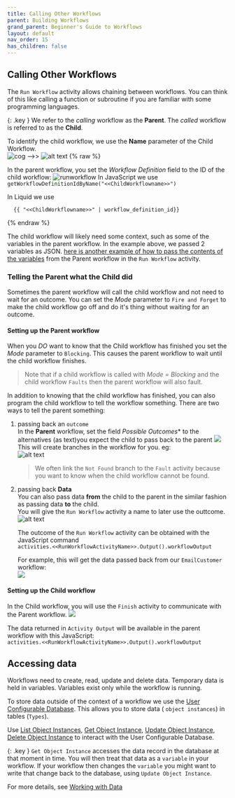 ```yaml
---
title: Calling Other Workflows
parent: Building Workflows
grand_parent: Beginner's Guide to Workflows
layout: default
nav_order: 15
has_children: false
---
```



## Calling Other Workflows

The `Run Workflow` activity allows chaining between workflows.  You can think of this like calling a function or subroutine if you are familiar with some programming languages.


{: .key }
We refer to the *calling* workflow as the **Parent**.  The *called* workflow is referred to as the **Child**.

To identify the child workflow, we use the **Name** parameter of the Child Workflow.  
![cog](../images/bw-image-2.png) -->> ![alt text](../images/bw-image-3.png)
{% raw %}

In the parent workflow, you set the *Workflow Definition* field to the ID of the child workflow:
![runworkflow](../images/bw-image-4.png)
In JavaScript we use `getWorkflowDefinitionIdByName("<<ChildWorkflowname>>")`  

In Liquid we use 
```liquid
  {{ "<<ChildWorkflowname>>" | workflow_definition_id}}  
```
{% endraw %}



The child workflow will likely need some context, such as some of the variables in the parent workflow. In the example above, we passed 2 variables as JSON. [here is another example of how to pass the contents of the variables](./041-InputToWorkflow.html) from the Parent workflow in the `Run Workflow` activity.



### Telling the Parent what the Child did

Sometimes the parent workflow will call the child workflow and not need to wait for an outcome.  You can set the *Mode* parameter to `Fire and Forget` to make the child workflow go off and do it's thing without waiting for an outcome.

#### Setting up the Parent workflow

When you *DO* want to know that the Child workflow has finished you set the *Mode* parameter to `Blocking`.  This causes the parent workflow to wait until the child workflow finishes. 

> Note that if a child workflow is called with *Mode = Blocking* and the child workflow `Faults` then the parent workflow will also fault.

In addition to knowing that the child workflow has finished, you can also program the child workflow to tell the workflow something.  There are two ways to tell the parent something:

1. passing back an `outcome`  
    In the **Parent** workflow, set the field *Possible Outcomes** to the alternatives (as text)you expect the child to pass back to the parent
    ![](../images/2024-07-18-15-02-01.png)
    This will create branches in the workflow for you.  eg:  
    ![alt text](../images/bw-image.png)
    > We often link the `Not Found` branch to the `Fault` activity because you want to know when the child workflow cannot be found.
2. passing back **Data**  
   You can also pass data **from** the child to the parent in the similar fashion as passing data **to** the child.  
   You will give the `Run Workflow` activity a name to later use the outtcome.  
   ![alt text](../images/bw-image-5.png) 

   The outcome of the `Run Workflow` activity can be obtained with the JavaScript command  
       ```activities.<<RunWorkflowActivityName>>.Output().workflowOutput```  
   
   For example, this will get the data passed back from our `EmailCustomer` workflow:  
   ![](../images/2024-07-18-15-26-54.png)
     

#### Setting up the Child workflow

   In the Child workflow, you will use the `Finish` activity to communicate with the Parent workflow.
    ![](../images/2024-07-18-15-34-37.png)

The data returned in `Activity Output` will be available in the parent workflow with this JavaScript:  
       ```activities.<<RunWorkflowActivityName>>.Output().workflowOutput```  


## Accessing data 

Workflows need to create, read, update and delete data.  Temporary data is held in variables.  Variables exist only while the workflow is running.

To store data outside of the context of a workflow we use the [User Configurable Database](..\05_Database\README.html).  This allows you to store data ( `object instances`) in tables (`Types`).

Use [List Object Instances](..\12_workflow_activities/04_data/README.html#list-object-instances), [Get Object Instance](..\12_workflow_activities/04_data/README.html#get-object-instance), [Update Object Instance](..\12_workflow_activities/04_data/README.html#update-object-instance), [Delete Object Instance](..\12_workflow_activities/04_data/README.html#delete-object-instance) to interact with the User Configurable Database.


{: .key }
`Get Object Instance` accesses the data record in the database at that moment in time.  You will then treat that data as a `variable` in your workflow. If your workflow then changes the `variable` you might want to write that change back to the database, using `Update Object Instance`.

For more details, see [Working with Data](..\08_handling%20_the_data/README.html)

